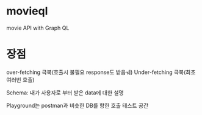 # movieql

movie API with Graph QL

# 장점

over-fetching 극복(호출시 불필요 response도 받음ㅞ)
Under-fetching 극복(최초 여러번 호출)

Schema: 내가 사용자로 부터 받은 data에 대한 설명

Playground는 postman과 비슷한 DB를 향한 호출 테스트 공간
